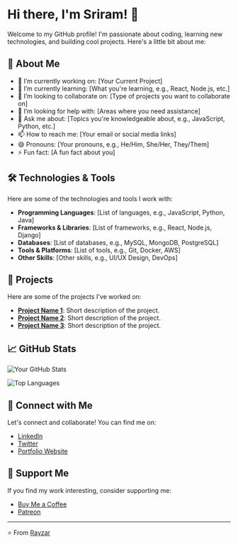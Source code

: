 # Hi there, I'm Sriram! 👋

Welcome to my GitHub profile! I'm passionate about coding, learning new technologies, and building cool projects. Here's a little bit about me:

## 🚀 About Me

- 🔭 I’m currently working on: [Your Current Project]
- 🌱 I’m currently learning: [What you're learning, e.g., React, Node.js, etc.]
- 👯 I’m looking to collaborate on: [Type of projects you want to collaborate on]
- 🤔 I’m looking for help with: [Areas where you need assistance]
- 💬 Ask me about: [Topics you're knowledgeable about, e.g., JavaScript, Python, etc.]
- 📫 How to reach me: [Your email or social media links]
- 😄 Pronouns: [Your pronouns, e.g., He/Him, She/Her, They/Them]
- ⚡ Fun fact: [A fun fact about you]

## 🛠️ Technologies & Tools

Here are some of the technologies and tools I work with:

- **Programming Languages**: [List of languages, e.g., JavaScript, Python, Java]
- **Frameworks & Libraries**: [List of frameworks, e.g., React, Node.js, Django]
- **Databases**: [List of databases, e.g., MySQL, MongoDB, PostgreSQL]
- **Tools & Platforms**: [List of tools, e.g., Git, Docker, AWS]
- **Other Skills**: [Other skills, e.g., UI/UX Design, DevOps]

## 📂 Projects

Here are some of the projects I've worked on:

- **[Project Name 1](https://github.com/rayzar06/project1)**: Short description of the project.
- **[Project Name 2](https://github.com/rayzar06/project2)**: Short description of the project.
- **[Project Name 3](https://github.com/rayzar06/project3)**: Short description of the project.

## 📈 GitHub Stats

![Your GitHub Stats](https://github-readme-stats.vercel.app/api?username=rayzar06&show_icons=true&theme=radical)

![Top Languages](https://github-readme-stats.vercel.app/api/top-langs/?username=rayzar06&layout=compact&theme=radical)

## 🤝 Connect with Me

Let's connect and collaborate! You can find me on:

- [LinkedIn](https://www.linkedin.com/in/yourprofile/)
- [Twitter](https://twitter.com/yourhandle)
- [Portfolio Website](https://yourwebsite.com)

## 🌟 Support Me

If you find my work interesting, consider supporting me:

- [Buy Me a Coffee](https://buymeacoffee.com/yourhandle)
- [Patreon](https://www.patreon.com/yourhandle)

---

⭐️ From [Rayzar](https://github.com/rayzar06)

